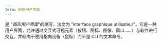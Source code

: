 ```yaml
---
term: 图形用户界面
---
```

是 "*图形用户界面*"的缩写，法文为 "interface graphique utilisateur"。它是一种用户界面，允许通过交互式可视元素（按钮、图标、图像、窗口......）与软件进行交互，并倾向于使用指向设备（鼠标）而不是 CLI 的文本命令。